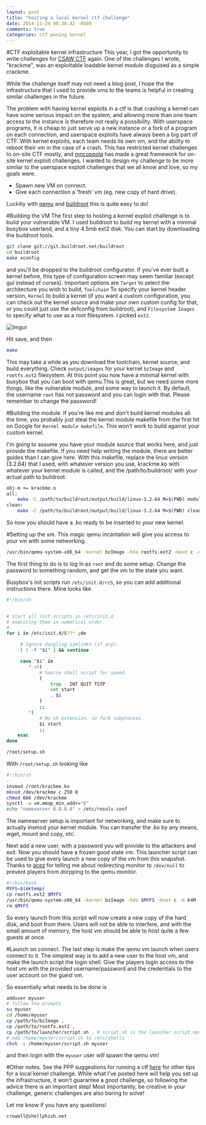 ```yaml
---
layout: post
title: "hosting a local kernel ctf challenge"
date: 2014-11-24 00:38:42 -0500
comments: true
categories: ctf pwning kernel
---
```

#CTF exploitable kernel infrastructure
This year, I got the opportunity to write challenges for [CSAW CTF](https://ctf.isis.poly.edu/) again. One of the challenges I wrote, "krackme", was an exploitable loadable kernel module disguised as a simple crackme.

While the challenge itself may not need a blog post, I hope the the infrastructure that I used to provide vms to the teams is helpful in creating similar challenges in the future.

The problem with having kernel exploits in a ctf is that crashing a kernel can have some serious impact on the system, and allowing more than one team access to the instance is therefore not really a possibility.  With userspace programs, it is cheap to just serve up a new instance or a fork of a program on each connection, and userspace exploits have always been a big part of CTF. With kernel exploits, each team needs its own vm, and the ability to reboot their vm in the case of a crash. This has restricted kernel challenges to on-site CTF mostly, and [mncoppola](https://github.com/mncoppola/Linux-Kernel-CTF) has made a great framework for on-site kernel exploit challenges. I wanted to design my challenge to be more similar to the userspace exploit challenges that we all know and love, so my goals were.

 - Spawn new VM on connect.
 - Give each connection a 'fresh' vm (eg. new copy of hard drive).

Luckilly with [qemu](http://wiki.qemu.org/Main_Page) and [buildroot](http://buildroot.uclibc.org/) this is quite easy to do!

#Building the VM
The first step to hosting a kernel exploit challenge is to build your vulnerable VM. I used buildroot to build my kernel with a minimal busybox userland, and a tiny 4.5mb ext2 disk. You can start by downloading the buildroot tools.

```sh
git clone git://git.buildroot.net/buildroot
cd buildroot
make xconfig
```

and you'll be dropped to the buildroot configurator.  If you've ever built a kernel before, this type of configuration screen may seem familiar (except gui instead of curses). Important options are `Target` to select the architecture you wish to build, `Toolchain` To specify your kernel header version, `Kernel` to build a kernel (if you want a custom configuration, you can check out the kernel source and make your own custom config for that, or you could just use the defconfig from buildroot), and `Filesystem Images` to specify what to use as a root filesystem. I picked `ext2`.

![Imgur](http://i.imgur.com/ef4F9bh.png)

Hit save, and then
```sh
make
```
This may take a while as you download the toolchain, kernel source, and build everything. Check `output/images` for your kernel `bzImage` and `rootfs.ext2` filesystem. At this point you now have a minimal kernel with busybox that you can boot with qemu.This is great, but we need some more things, like the vulnerable module, and some way to launch it. By default, the username `root` has not password and you can login with that. Please remember to change the password!

#Building the module.
If you're like me and don't build kernel modules all the time, you probably just steal the kernel module makefile from the first hit on Google for `Kernel module makefile`. This won't work to build against your custom kernel.

I'm going to assume you have your module source that works here, and just provide the makefile. If you need help writing the module, there are better guides than I can give here.
With this makefile, replace the linux version (3.2.64) that I used, with whatever version you use, krackme.ko with whatever your kernel module is called, and the /path/to/buildroot/ with your actual path to buildroot.

```sh
obj-m += krackme.o
all:
    make -C /path/to/buildroot/output/build/linux-3.2.64 M=$(PWD) modules
clean:
    make -C /path/to/buildroot/output/build/linux-3.2.64 M=$(PWD) clean
```

So now you should have a .ko ready to be inserted to your new kernel.

#Setting up the vm.
This magic qemu incantation will give you access to your vm with some networking.

```sh
/usr/bin/qemu-system-x86_64 -kernel bzImage -hda rootfs.ext2 -boot c -m 64M -append "root=/dev/sda rw ip=10.0.2.15:10.0.2.2:10.0.2.2 console=ttyAMA0 console=ttyS0" -serial stdio  -net nic,vlan=0 -net user,vlan=0 -monitor /dev/null -nographic
```
The first thing to do is to log in as `root` and do some setup. Change the password to something random, and get the vm to the state you want.

Busybox's init scripts run `/etc/init.d/rcS`, so you can add additional instructions there. Mine looks like

```sh
#!/bin/sh


# Start all init scripts in /etc/init.d
# executing them in numerical order.
#
for i in /etc/init.d/S??* ;do

     # Ignore dangling symlinks (if any).
     [ ! -f "$i" ] && continue

     case "$i" in
        *.sh)
            # Source shell script for speed.
            (
                trap - INT QUIT TSTP
                set start
                . $i
            )
            ;;
        *)
            # No sh extension, so fork subprocess.
            $i start
            ;;
    esac
done

/root/setup.sh
```

With `/root/setup.sh` looking like

```sh
#!/bin/sh
.
insmod /root/krackme.ko
mknod /dev/krackme c 250 0
chmod 666 /dev/krackme
sysctl -w vm.mmap_min_addr="0"
echo "nameserver 8.8.8.8" > /etc/resolv.conf
```

The nameserver setup is important for networking, and make sure to actually insmod your kernel module. You can transfer the .ko by any means, wget, mount and copy, etc.

Next add a new user, with a password you will provide to the attackers and exit.
Now you should have a frozen good state vm. This launcher script can be used to give every launch a new copy of the vm from this snapshot. Thanks to [acez](http://acez.re) for telling me about redirecting monitor to `/dev/null` to prevent players from dorpping to the qemu monitor.

```sh
#!/bin/bash
MYFS=$(mktemp)
cp rootfs.ext2 $MYFS
/usr/bin/qemu-system-x86_64 -kernel bzImage -hda $MYFS -boot c -m 64M -append "root=/dev/sda rw ip=10.0.2.15:10.0.2.2:10.0.2.2 console=ttyAMA0 console=ttyS0" -serial stdio  -net nic,vlan=0 -net user,vlan=0 -monitor /dev/null -nographic
rm $MYFS
```

So every launch from this script will now create a new copy of the hard disk, and boot from there. Users will not be able to interfere, and with the small amount of memory, the host vm should be able to host quite a few guests at once.

#Launch on connect.
The last step is make the qemu vm launch when users connect to it. The simplest way is to add a new user to the host vm, and make the launch script the login shell. Give the players login access to the host vm with the provided username/password and the credentials to the user account on the guest vm.

So essentially what needs to be done is

```sh
adduser myuser
# follow the prompts
su myuser
cd /home/myuser
cp /path/to/bzImage .
cp /path/to/rootfs.ext2 .
cp /path/to/launcher/script.sh . # script.sh is the launcher script mentioned in the previous section
# add /home/myuser/script.sh to /etc/shells
chsh -s /home/myuser/script.sh myuser
```

and then login with the `myuser` user will spawn the qemu vm!

#Other notes.
See the PPP suggestions for running a ctf [here](https://github.com/pwning/docs/blob/master/suggestions-for-running-a-ctf.markdown) for other tips for a local kernel challenge. While what I've posted here will help you set up the infrastructure, it won't guarantee a good challenge, so following the advice there is an important step! Most importantly, be creative in your challenge, generic challenges are also boring to solve!

Let me know if you have any questions!

```
crowell@shellphish.net
```
